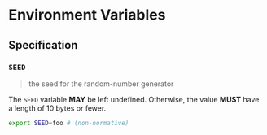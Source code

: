 # Environment Variables

## Specification

### `SEED`

> the seed for the random-number generator

The `SEED` variable **MAY** be left undefined. Otherwise, the value **MUST**
have a length of 10 bytes or fewer.

```bash
export SEED=foo # (non-normative)
```
